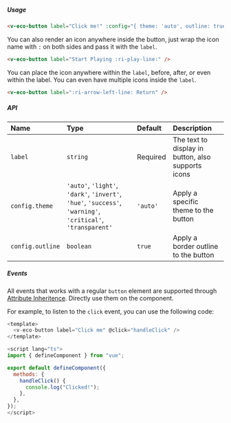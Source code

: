 ##### Usage

```html
<v-eco-button label="Click me!" :config="{ theme: 'auto', outline: true }" />
```

You can also render an icon anywhere inside the button, just wrap the icon name with `:` on both sides and pass it with the `label`.

```html
<v-eco-button label="Start Playing :ri-play-line:" />
```

You can place the icon anywhere within the `label`, before, after, or even within the label. You can even have multiple icons inside the `label`.

```html
<v-eco-button label=":ri-arrow-left-line: Return" />
```

##### API

| Name             | Type                                                                                                        | Default  | Description                                        |
| :--------------- | :---------------------------------------------------------------------------------------------------------- | :------- | :------------------------------------------------- |
| `label`          | `string`                                                                                                    | Required | The text to display in button, also supports icons |
| `config.theme`   | `'auto'`, `'light'`, `'dark'`, `'invert'`, `'hue'`, `'success'`, `'warning'`, `'critical'`, `'transparent'` | `'auto'` | Apply a specific theme to the button               |
| `config.outline` | `boolean`                                                                                                   | `true`   | Apply a border outline to the button               |

##### Events

All events that works with a regular `button` element are supported through [Attribute Inheritence](https://vuejs.org/guide/components/attrs.html#attribute-inheritance). Directly use them on the component.

For example, to listen to the `click` event, you can use the following code:

```js
<template>
  <v-eco-button label="Click me" @click="handleClick" />
</template>

<script lang="ts">
import { defineComponent } from "vue";

export default defineComponent({
  methods: {
    handleClick() {
      console.log("Clicked!");
    },
  },
});
</script>
```
